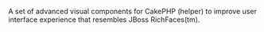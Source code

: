 A set of advanced visual components for CakePHP (helper) to improve user interface experience that resembles JBoss RichFaces(tm).
